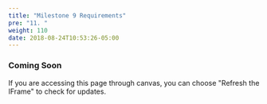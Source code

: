 ```yaml
---
title: "Milestone 9 Requirements"
pre: "11. "
weight: 110
date: 2018-08-24T10:53:26-05:00
---
```


### Coming Soon

If you are accessing this page through canvas, you can choose "Refresh the IFrame" to check for updates.
